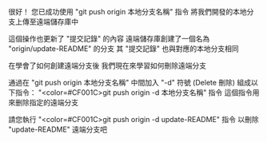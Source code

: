 很好！
您已成功使用 "git push origin 本地分支名稱" 指令
將我們開發的本地分支上傳至遠端儲存庫中

這個操作也更新了 "提交記錄" 的內容
遠端儲存庫創建了一個名為 "origin/update-README" 的分支
其 "提交記錄" 也與對應的本地分支相同

在學會了如何創建遠端分支後
我們現在來學習如何刪除遠端分支

通過在 "git push origin 本地分支名稱" 中間加入 "-d" 符號 (Delete 刪除)
組成以下指令：
"<color=#CF001C>git push origin -d 本地分支名稱</color>" 指令
這個指令用來删除指定的遠端分支

請您執行 "<color=#CF001C>git push origin -d update-README</color>" 指令
以刪除 "update-README" 遠端分支吧
